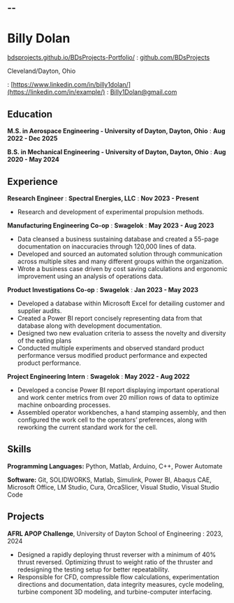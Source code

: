 --
---

# Billy Dolan

<span class="iconify" data-icon="charm:person"></span> [bdsprojects.github.io/BDsProjects-Portfolio/](https://example.com/)
  : <span class="iconify" data-icon="tabler:brand-github"></span> [github.com/BDsProjects](https://github.com/example)

<span class="iconify" data-icon="ic:outline-location-on"></span> Cleveland/Dayton, Ohio

  : <span class="iconify" data-icon="tabler:brand-linkedin"></span> [https://www.linkedin.com/in/billy1dolan/](https://linkedin.com/in/example/)
  : <span class="iconify" data-icon="tabler:mail"></span> [Billy1Dolan@gmail.com](mailto:mail@example.com)


## Education

**M.S. in Aerospace Engineering - University of Dayton, Dayton, Ohio**
  : **Aug 2022 - Dec 2025**

**B.S. in Mechanical Engineering - University of Dayton, Dayton, Ohio**
  : **Aug 2020 - May 2024**

## Experience

**Research Engineer**
  : **Spectral Energies, LLC**
  : **Nov 2023 - Present**

- Research and development of experimental propulsion methods.

**Manufacturing Engineering Co-op**
  : **Swagelok**
  : **May 2023 - Aug 2023**

- Data cleansed a business sustaining database and created a 55-page documentation on inaccuracies through 120,000 lines of data.
- Developed and sourced an automated solution through communication across multiple sites and many different groups within the organization. 
- Wrote a business case driven by cost saving calculations and ergonomic improvement using an analysis of operations data.

**Product Investigations Co-op**
  : **Swagelok**
  : **Jan 2023 - May 2023**

- Developed a database within Microsoft Excel for detailing customer and supplier audits.
- Created a Power BI report concisely representing data from that database along with development documentation. 
- Designed two new evaluation criteria to assess the novelty and diversity of the eating plans
- Conducted multiple experiments and observed standard product performance versus modified product performance and expected product performance. 

**Project Engineering Intern**
  : **Swagelok**
  : **May 2022 - Aug 2022**

- Developed a concise Power BI report displaying important operational and work center metrics from over 20 million rows of data to optimize machine onboarding processes. 
- Assembled operator workbenches, a hand stamping assembly, and then configured the work cell to the operators’ preferences, along with reworking the current standard work for the cell. 

## Skills

**Programming Languages:** Python, Matlab, Arduino, C++, Power Automate

**Software:** Git, SOLIDWORKS, Matlab, Simulink, Power BI, Abaqus CAE, Microsoft Office, LM Studio, Cura, OrcaSlicer, Visual Studio, Visual Studio Code


## Projects

**AFRL APOP Challenge**, University of Dayton School of Engineering
  : 2023, 2024

- Designed a rapidly deploying thrust reverser with a minimum of 40% thrust reversed. Optimizing thrust to weight ratio of the thruster and redesigning the testing setup for better repeatability.   
- Responsible for CFD, compressible flow calculations, experimentation directions and documentation, data integrity measures, cycle modeling, turbine component 3D modeling, and turbine-computer interfacing. 

